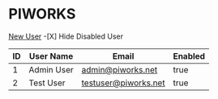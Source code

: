 # PIWORKS

[New User](NewUserPage)  -[X] Hide Disabled User

ID | User Name | Email | Enabled
------------ | ------------- | ------------- | -------------
1 | Admin User| admin@piworks.net |true
2 | Test User| testuser@piworks.net  | true


